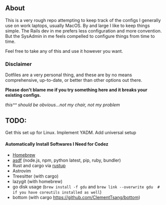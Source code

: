 ## About

This is a very rough repo attempting to keep track of the configs I generally use on work laptops, usually MacOS. By and large I like to keep things simple. The Rails dev in me prefers less configuration and more convention. But the SysAdmin in me feels compelled to configure things from time to time.

Feel free to take any of this and use it however you want.

### Disclaimer

Dotfiles are a very personal thing, and these are by no means comprehensive, up-to-date, or better than other options out there.

**Please don't blame me if you try something here and it breaks your existing configs.**

*this^^ should be obvious...not my chair, not my problem*

## TODO:

Get this set up for Linux. Implement YADM. Add universal setup

#### Automatically Install Softwares I Need for Codez

- [Homebrew](https://brew.sh)
- [asdf](https://asdf-vm.com/guide/introduction.html) (node.js, npm, python latest, pip, ruby, bundler)
- Rust and cargo via [rustup](https://www.rust-lang.org/tools/install)
- Astrovim
- Treesitter (with cargo)
- lazygit (with homebrew)
- go disk usage (`brew install -f gdu` and `brew link --overwrite gdu  # if you have coreutils installed as well`)
- bottom (with cargo https://github.com/ClementTsang/bottom)
